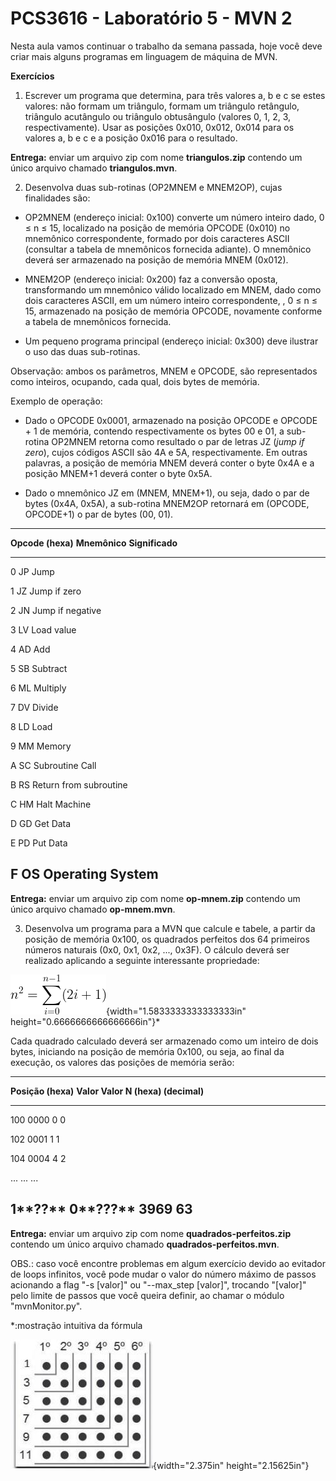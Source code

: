 # PCS3616 - Laboratório 5 - MVN 2

Nesta aula vamos continuar o trabalho da semana passada, hoje você deve
criar mais alguns programas em linguagem de máquina de MVN.

**Exercícios**

1.  Escrever um programa que determina, para três valores a, b e c se
    estes valores: não formam um triângulo, formam um triângulo
    retângulo, triângulo acutângulo ou triângulo obtusângulo (valores 0,
    1, 2, 3, respectivamente). Usar as posições 0x010, 0x012, 0x014 para
    os valores a, b e c e a posição 0x016 para o resultado.

**Entrega:** enviar um arquivo zip com nome **triangulos.zip** contendo
um único arquivo chamado **triangulos.mvn**.

2.  Desenvolva duas sub-rotinas (OP2MNEM e MNEM2OP), cujas finalidades
    são:

-   OP2MNEM (endereço inicial: 0x100) converte um número inteiro dado, 0
    ≤ n ≤ 15, localizado na posição de memória OPCODE (0x010) no
    mnemônico correspondente, formado por dois caracteres ASCII
    (consultar a tabela de mnemônicos fornecida adiante). O mnemônico
    deverá ser armazenado na posição de memória MNEM (0x012).

-   MNEM2OP (endereço inicial: 0x200) faz a conversão oposta,
    transformando um mnemônico válido localizado em MNEM, dado como dois
    caracteres ASCII, em um número inteiro correspondente, , 0 ≤ n ≤ 15,
    armazenado na posição de memória OPCODE, novamente conforme a tabela
    de mnemônicos fornecida.

-   Um pequeno programa principal (endereço inicial: 0x300) deve
    ilustrar o uso das duas sub-rotinas.

Observação: ambos os parâmetros, MNEM e OPCODE, são representados como
inteiros, ocupando, cada qual, dois bytes de memória.

Exemplo de operação:

-   Dado o OPCODE 0x0001, armazenado na posição OPCODE e OPCODE + 1 de
    memória, contendo respectivamente os bytes 00 e 01, a sub-rotina
    OP2MNEM retorna como resultado o par de letras JZ (*jump if zero*),
    cujos códigos ASCII são 4A e 5A, respectivamente. Em outras
    palavras, a posição de memória MNEM deverá conter o byte 0x4A e a
    posição MNEM+1 deverá conter o byte 0x5A.

-   Dado o mnemônico JZ em (MNEM, MNEM+1), ou seja, dado o par de bytes
    (0x4A, 0x5A), a sub-rotina MNEM2OP retornará em (OPCODE, OPCODE+1) o
    par de bytes (00, 01).

  ------------------------------------------------------------------------
  **Opcode (hexa)** **Mnemônico**   **Significado**
  ----------------- --------------- --------------------------------------
  0                 JP              Jump

  1                 JZ              Jump if zero

  2                 JN              Jump if negative

  3                 LV              Load value

  4                 AD              Add

  5                 SB              Subtract

  6                 ML              Multiply

  7                 DV              Divide

  8                 LD              Load

  9                 MM              Memory

  A                 SC              Subroutine Call

  B                 RS              Return from subroutine

  C                 HM              Halt Machine

  D                 GD              Get Data

  E                 PD              Put Data

  F                 OS              Operating System
  ------------------------------------------------------------------------

**Entrega:** enviar um arquivo zip com nome **op-mnem.zip** contendo um
único arquivo chamado **op-mnem.mvn**.

3.  Desenvolva um programa para a MVN que calcule e tabele, a partir da
    posição de memória 0x100, os quadrados perfeitos dos 64 primeiros
    números naturais (0x0, 0x1, 0x2, ..., 0x3F). O cálculo deverá ser
    realizado aplicando a seguinte interessante propriedade:

![n\^2=\\sum\_{i=0}\^{n-1}(2i+1)](./media/image2.gif){width="1.5833333333333333in"
height="0.6666666666666666in"}\*

Cada quadrado calculado deverá ser armazenado como um inteiro de dois
bytes, iniciando na posição de memória 0x100, ou seja, ao final da
execução, os valores das posições de memória serão:

  ------------------------------------------------------------------------
  **Posição (hexa)**      **Valor      **Valor         **N**
                          (hexa)**     (decimal)**     
  ----------------------- ------------ --------------- -------------------
  100                     0000         0               0

  102                     0001         1               1

  104                     0004         4               2

  \...                    \...                         \...

  1**??**                 0**???**     3969            63
  ------------------------------------------------------------------------

**Entrega:** enviar um arquivo zip com nome **quadrados-perfeitos.zip**
contendo um único arquivo chamado **quadrados-perfeitos.mvn**.

OBS.: caso você encontre problemas em algum exercício devido ao evitador
de loops infinitos, você pode mudar o valor do número máximo de passos
acionando a flag "-s \[valor\]" ou "\--max_step \[valor\]", trocando
"\[valor\]" pelo limite de passos que você queira definir, ao chamar o
módulo "mvnMonitor.py".

\*:mostração intuitiva da fórmula

![](./media/image1.png){width="2.375in" height="2.15625in"}
